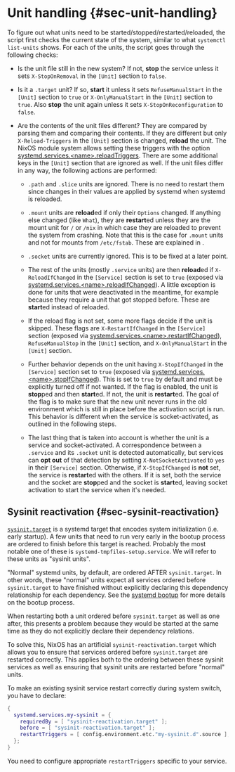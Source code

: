 # Unit handling {#sec-unit-handling}

To figure out what units need to be started/stopped/restarted/reloaded, the
script first checks the current state of the system, similar to what `systemctl
list-units` shows. For each of the units, the script goes through the following
checks:

- Is the unit file still in the new system? If not, **stop** the service unless
  it sets `X-StopOnRemoval` in the `[Unit]` section to `false`.

- Is it a `.target` unit? If so, **start** it unless it sets
  `RefuseManualStart` in the `[Unit]` section to `true` or `X-OnlyManualStart`
  in the `[Unit]` section to `true`. Also **stop** the unit again unless it
  sets `X-StopOnReconfiguration` to `false`.

- Are the contents of the unit files different? They are compared by parsing
  them and comparing their contents. If they are different but only
  `X-Reload-Triggers` in the `[Unit]` section is changed, **reload** the unit.
  The NixOS module system allows setting these triggers with the option
  [systemd.services.\<name\>.reloadTriggers](#opt-systemd.services). There are
  some additional keys in the `[Unit]` section that are ignored as well. If the
  unit files differ in any way, the following actions are performed:

  - `.path` and `.slice` units are ignored. There is no need to restart them
    since changes in their values are applied by systemd when systemd is
    reloaded.

  - `.mount` units are **reload**ed if only their `Options` changed. If anything
    else changed (like `What`), they are **restart**ed unless they are the mount
    unit for `/` or `/nix` in which case they are reloaded to prevent the system
    from crashing. Note that this is the case for `.mount` units and not for
    mounts from `/etc/fstab`. These are explained in [](#sec-switching-systems).

  - `.socket` units are currently ignored. This is to be fixed at a later
    point.

  - The rest of the units (mostly `.service` units) are then **reload**ed if
    `X-ReloadIfChanged` in the `[Service]` section is set to `true` (exposed
    via [systemd.services.\<name\>.reloadIfChanged](#opt-systemd.services)).
    A little exception is done for units that were deactivated in the meantime,
    for example because they require a unit that got stopped before. These
    are **start**ed instead of reloaded.

  - If the reload flag is not set, some more flags decide if the unit is
    skipped. These flags are `X-RestartIfChanged` in the `[Service]` section
    (exposed via
    [systemd.services.\<name\>.restartIfChanged](#opt-systemd.services)),
    `RefuseManualStop` in the `[Unit]` section, and `X-OnlyManualStart` in the
    `[Unit]` section.

  - Further behavior depends on the unit having `X-StopIfChanged` in the
    `[Service]` section set to `true` (exposed via
    [systemd.services.\<name\>.stopIfChanged](#opt-systemd.services)). This is
    set to `true` by default and must be explicitly turned off if not wanted.
    If the flag is enabled, the unit is **stop**ped and then **start**ed. If
    not, the unit is **restart**ed. The goal of the flag is to make sure that
    the new unit never runs in the old environment which is still in place
    before the activation script is run. This behavior is different when the
    service is socket-activated, as outlined in the following steps.

  - The last thing that is taken into account is whether the unit is a
    service and socket-activated. A correspondence between a
    `.service` and its `.socket` unit is detected automatically, but
    services can **opt out** of that detection by setting
    `X-NotSocketActivated` to `yes` in their `[Service]`
    section. Otherwise, if `X-StopIfChanged` is **not** set, the
    service is **restart**ed with the others. If it is set, both the
    service and the socket are **stop**ped and the socket is
    **start**ed, leaving socket activation to start the service when
    it's needed.

## Sysinit reactivation {#sec-sysinit-reactivation}

[`sysinit.target`](https://www.freedesktop.org/software/systemd/man/latest/systemd.special.html#sysinit.target)
is a systemd target that encodes system initialization (i.e. early startup). A
few units that need to run very early in the bootup process are ordered to
finish before this target is reached. Probably the most notable one of these is
`systemd-tmpfiles-setup.service`. We will refer to these units as "sysinit
units".

"Normal" systemd units, by default, are ordered AFTER `sysinit.target`. In
other words, these "normal" units expect all services ordered before
`sysinit.target` to have finished without explicitly declaring this dependency
relationship for each dependency. See the [systemd
bootup](https://www.freedesktop.org/software/systemd/man/latest/bootup.html)
for more details on the bootup process.

When restarting both a unit ordered before `sysinit.target` as well as one
after, this presents a problem because they would be started at the same time
as they do not explicitly declare their dependency relations.

To solve this, NixOS has an artificial `sysinit-reactivation.target` which
allows you to ensure that services ordered before `sysinit.target` are
restarted correctly. This applies both to the ordering between these sysinit
services as well as ensuring that sysinit units are restarted before "normal"
units.

To make an existing sysinit service restart correctly during system switch, you
have to declare:

```nix
{
  systemd.services.my-sysinit = {
    requiredBy = [ "sysinit-reactivation.target" ];
    before = [ "sysinit-reactivation.target" ];
    restartTriggers = [ config.environment.etc."my-sysinit.d".source ];
  };
}
```

You need to configure appropriate `restartTriggers` specific to your service.
